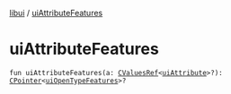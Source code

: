 [libui](index.md) / [uiAttributeFeatures](./ui-attribute-features.md)

# uiAttributeFeatures

`fun uiAttributeFeatures(a: `[`CValuesRef`](../kotlinx.cinterop/-c-values-ref/index.md)`<`[`uiAttribute`](ui-attribute.md)`>?): `[`CPointer`](../kotlinx.cinterop/-c-pointer/index.md)`<`[`uiOpenTypeFeatures`](ui-open-type-features.md)`>?`